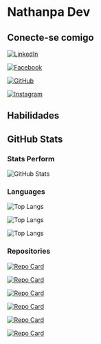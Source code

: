 # Nathanpa Dev
 
 ## Conecte-se comigo
 
 [![LinkedIn](https://img.shields.io/badge/LinkedIn-4B1C37?style=for-the-badge&logo=linkedin&logoColor=white)](https://www.linkedin.com/in/natanael-romero-de-assunção-/)
 
 [![Facebook](https://img.shields.io/badge/Facebook-4B1C37?style=for-the-badge&logo=facebook&logoColor=white)](https://www.facebook.com/nathan.assuncao/)
 
 [![GitHub](https://img.shields.io/badge/GitHub-4B1C37?style=for-the-badge&logo=github&logoColor=white)](https://github.com/NathanpaDev/)
 
 [![Instagram](https://img.shields.io/badge/-Instagram-4B1C37?style=for-the-badge&logo=instagram&logoColor=white)](https://www.instagram.com/nathan_uckerman/)
 
 ## Habilidades
 
 ## GitHub Stats
 
 ### Stats Perform
 ![GitHub Stats](https://github-readme-stats.vercel.app/api?username=NathanpaDev&theme=transparent&bg_color=4B1C37&border_color=30A3DC&show_icons=true&icon_color=30A3DC&title_color=30A3DC&text_color=FFF)
 
 ### Languages
  ![Top Langs](https://github-readme-stats-git-masterrstaa-rickstaa.vercel.app/api/top-langs/?username=NathanpaDev&bg_color=481C37&border_color=30A3DC&title_color=30A3DC&text_color=FFF)
 
  ![Top Langs](https://github-readme-stats.vercel.app/api/top-langs/?username=NathanpaDev&layout=compact&bg_color=481C37&border_color=30A3DC&title_color=30A3DC&text_color=FFF)
 
  ![Top Langs](https://github-readme-stats.vercel.app/api/top-langs/?username=NathanpaDev&layout=compact&bg_color=481C37&border_color=30A3DC&title_color=30A3DC&text_color=FFF)
 
  ### Repositories
 
  [![Repo Card](https://github-readme-stats.vercel.app/api/pin/?username=NathanpaDev&repo=dio-lab-open-source&bg_color=481C37&border_color=30A3DC&show_icons=true&icon_color=30A3DC&title_color=30A3DC&text_color=FFF)](https://github.com/NathanpaDev/dio-lab-open-source)
 
  [![Repo Card](https://github-readme-stats.vercel.app/api/pin/?username=NathanpaDev&repo=pokmedia&bg_color=481C37&border_color=30A3DC&show_icons=true&icon_color=30A3DC&title_color=30A3DC&text_color=FFF)](https://github.com/NathanpaDev/pokmedia)
  
  [![Repo Card](https://github-readme-stats.vercel.app/api/pin/?username=NathanpaDev&repo=stylus&bg_color=481C37&border_color=30A3DC&show_icons=true&icon_color=30A3DC&title_color=30A3DC&text_color=FFF)](https://github.com/NathanpaDev/stylus)
 
  [![Repo Card](https://github-readme-stats.vercel.app/api/pin/?username=NathanpaDev&repo=odinimobi&bg_color=481C37&border_color=30A3DC&show_icons=true&icon_color=30A3DC&title_color=30A3DC&text_color=FFF)](https://github.com/NathanpaDev/odinimobi)
 
   [![Repo Card](https://github-readme-stats.vercel.app/api/pin/?username=NathanpaDev&repo=prototipo&bg_color=481C37&border_color=30A3DC&show_icons=true&icon_color=30A3DC&title_color=30A3DC&text_color=FFF)](https://github.com/NathanpaDev/prototipo)
 
   [![Repo Card](https://github-readme-stats.vercel.app/api/pin/?username=NathanpaDev&repo=Projetos-Java&bg_color=481C37&border_color=30A3DC&show_icons=true&icon_color=30A3DC&title_color=30A3DC&text_color=FFF)](https://github.com/NathanpaDev/Projetos-Java)
 

